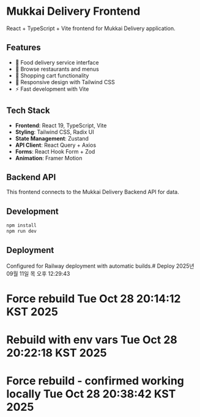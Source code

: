 # Mukkai Delivery Frontend

React + TypeScript + Vite frontend for Mukkai Delivery application.

## Features
- 🍕 Food delivery service interface
- 🏪 Browse restaurants and menus
- 🛒 Shopping cart functionality
- 📱 Responsive design with Tailwind CSS
- ⚡ Fast development with Vite

## Tech Stack
- **Frontend**: React 19, TypeScript, Vite
- **Styling**: Tailwind CSS, Radix UI
- **State Management**: Zustand
- **API Client**: React Query + Axios
- **Forms**: React Hook Form + Zod
- **Animation**: Framer Motion

## Backend API
This frontend connects to the Mukkai Delivery Backend API for data.

## Development
```bash
npm install
npm run dev
```

## Deployment
Configured for Railway deployment with automatic builds.# Deploy 2025년 09월 11일 목 오후 12:29:43
# Force rebuild Tue Oct 28 20:14:12 KST 2025
# Rebuild with env vars Tue Oct 28 20:22:18 KST 2025
# Force rebuild - confirmed working locally Tue Oct 28 20:38:42 KST 2025
